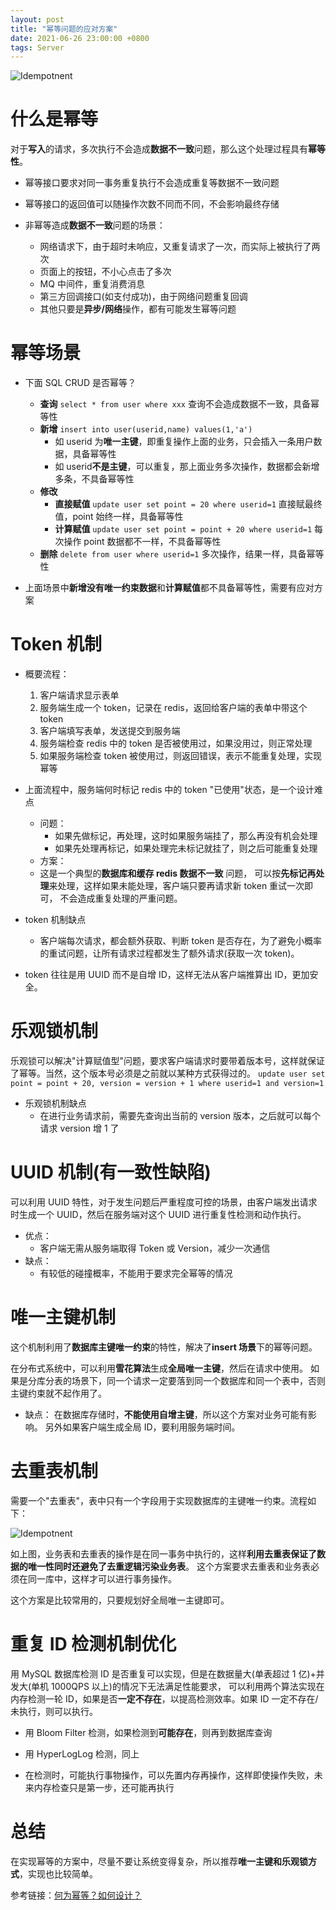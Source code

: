 ```yaml
---
layout: post
title: "幂等问题的应对方案"
date: 2021-06-26 23:00:00 +0800
tags: Server
---
```


![Idempotnent](/assets/images/2021-06-26-Idempotent_1.png)

# 什么是幂等

对于**写入**的请求，多次执行不会造成**数据不一致**问题，那么这个处理过程具有**幂等性**。

- 幂等接口要求对同一事务重复执行不会造成重复等数据不一致问题
- 幂等接口的返回值可以随操作次数不同而不同，不会影响最终存储

- 非幂等造成**数据不一致**问题的场景：
  - 网络请求下，由于超时未响应，又重复请求了一次，而实际上被执行了两次
  - 页面上的按钮，不小心点击了多次
  - MQ 中间件，重复消费消息
  - 第三方回调接口(如支付成功)，由于网络问题重复回调
  - 其他只要是**异步/网络**操作，都有可能发生幂等问题

# 幂等场景

- 下面 SQL CRUD 是否幂等？

  - **查询** `select * from user where xxx`
    查询不会造成数据不一致，具备幂等性
  - **新增** `insert into user(userid,name) values(1,'a')`
    - 如 userid 为**唯一主键**，即重复操作上面的业务，只会插入一条用户数据，具备幂等性
    - 如 userid**不是主键**，可以重复，那上面业务多次操作，数据都会新增多条，不具备幂等性
  - **修改**
    - **直接赋值** `update user set point = 20 where userid=1`
      直接赋最终值，point 始终一样，具备幂等性
    - **计算赋值** `update user set point = point + 20 where userid=1`
      每次操作 point 数据都不一样，不具备幂等性
  - **删除** `delete from user where userid=1`
    多次操作，结果一样，具备幂等性

- 上面场景中**新增没有唯一约束数据**和**计算赋值**都不具备幂等性，需要有应对方案

# Token 机制

- 概要流程：

  1. 客户端请求显示表单
  2. 服务端生成一个 token，记录在 redis，返回给客户端的表单中带这个 token
  3. 客户端填写表单，发送提交到服务端
  4. 服务端检查 redis 中的 token 是否被使用过，如果没用过，则正常处理
  5. 如果服务端检查 token 被使用过，则返回错误，表示不能重复处理，实现幂等

- 上面流程中，服务端何时标记 redis 中的 token "已使用"状态，是一个设计难点

  - 问题：
    - 如果先做标记，再处理，这时如果服务端挂了，那么再没有机会处理
    - 如果先处理再标记，如果处理完未标记就挂了，则之后可能重复处理
  - 方案：
  - 这是一个典型的**数据库和缓存 redis 数据不一致** 问题，
    可以按**先标记再处理**来处理，这样如果未能处理，客户端只要再请求新 token 重试一次即可，
    不会造成重复处理的严重问题。

- token 机制缺点

  - 客户端每次请求，都会额外获取、判断 token 是否存在，为了避免小概率的重试问题，让所有请求过程都发生了额外请求(获取一次 token)。

- token 往往是用 UUID 而不是自增 ID，这样无法从客户端推算出 ID，更加安全。

# 乐观锁机制

乐观锁可以解决"计算赋值型"问题，要求客户端请求时要带着版本号，这样就保证了幂等。当然，这个版本号必须是之前就以某种方式获得过的。
`update user set point = point + 20, version = version + 1 where userid=1 and version=1`

- 乐观锁机制缺点
  - 在进行业务请求前，需要先查询出当前的 version 版本，之后就可以每个请求 version 增 1 了

# UUID 机制(有一致性缺陷)

可以利用 UUID 特性，对于发生问题后严重程度可控的场景，由客户端发出请求时生成一个 UUID，然后在服务端对这个 UUID 进行重复性检测和动作执行。

- 优点：
  - 客户端无需从服务端取得 Token 或 Version，减少一次通信
- 缺点：
  - 有较低的碰撞概率，不能用于要求完全幂等的情况

# 唯一主键机制

这个机制利用了**数据库主键唯一约束**的特性，解决了**insert 场景**下的幂等问题。

在分布式系统中，可以利用**雪花算法**生成**全局唯一主键**，然后在请求中使用。
如果是分库分表的场景下，同一个请求一定要落到同一个数据库和同一个表中，否则主键约束就不起作用了。

- 缺点：
  在数据库存储时，**不能使用自增主键**，所以这个方案对业务可能有影响。
  另外如果客户端生成全局 ID，要利用服务端时间。

# 去重表机制

需要一个"去重表"，表中只有一个字段用于实现数据库的主键唯一约束。流程如下：

![Idempotnent](/assets/images/2021-06-26-Idempotent_2.png)

如上图，业务表和去重表的操作是在同一事务中执行的，这样**利用去重表保证了数据的唯一性同时还避免了去重逻辑污染业务表**。
这个方案要求去重表和业务表必须在同一库中，这样才可以进行事务操作。

这个方案是比较常用的，只要规划好全局唯一主键即可。

# 重复 ID 检测机制优化

用 MySQL 数据库检测 ID 是否重复可以实现，但是在数据量大(单表超过 1 亿)+并发大(单机 1000QPS 以上)的情况下无法满足性能要求，
可以利用两个算法实现在内存检测一轮 ID，如果是否**一定不存在**，以提高检测效率。如果 ID 一定不存在/未执行，则可以执行。

- 用 Bloom Filter 检测，如果检测到**可能存在**，则再到数据库查询
- 用 HyperLogLog 检测，同上

- 在检测时，可能执行事物操作，可以先置内存再操作，这样即使操作失败，未来内存检查只是第一步，还可能再执行

# 总结

在实现幂等的方案中，尽量不要让系统变得复杂，所以推荐**唯一主键和乐观锁方式**，实现也比较简单。

参考链接：[何为幂等？如何设计？](https://www.toutiao.com/i6709680834904850958/?timestamp=1624511722&app=news_article_lite&use_new_style=1&req_id=20210624131522010135168228123853B0&share_token=08c0877d-4314-468b-90bf-5b8e78382b00&group_id=6709680834904850958&wid=1624511752402)

